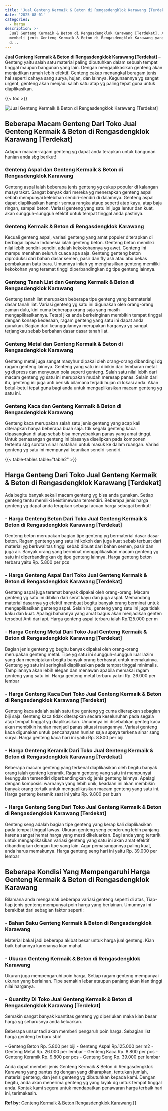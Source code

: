 ```yaml
---
title: 'Jual Genteng Kermaik & Beton di Rengasdengklok Karawang [Terdekat]'
date: '2025-08-01'
categories:
  - harga
description: >-
  Jual Genteng Kermaik & Beton di Rengasdengklok Karawang [Terdekat]. Anda dapat
  membeli jenis Genteng Kermaik & Beton di Rengasdengklok Karawang yang pantas
  d...
---
```


**Jual Genteng Kermaik & Beton di Rengasdengklok Karawang \[Terdekat\]** – Genteng yaitu salah satu material paling dibutuhkan dalam sebuah tempat tinggal maupun bangunan yang lain. Dengan mengaplikasikan genteng akan menjadikan rumah lebih efektif. Genteng cakap menangkal beragam jenis hal seperti cahaya sang surya, hujan, dan lainnya. Kegunaannya yg sangat urgent, genteng akan menjadi salah satu atap yg paling tepat guna untuk diaplikasikan.

{{< toc >}}

![Jual Genteng Kermaik & Beton di Rengasdengklok Karawang [Terdekat]](/images/genteng-minimalis-murah18.png)

## Beberapa Macam Genteng Dari Toko Jual Genteng Kermaik & Beton di Rengasdengklok Karawang \[Terdekat\]

Adapun macam-ragam genteng yg dapat anda terapkan untuk bangunan hunian anda sbg berikut!

### Genteng Aspal dan Genteng Kermaik & Beton di Rengasdengklok Karawang

Genteng aspal ialah beberapa jenis genteng yg cukup populer di kalangan masyarakat. Sangat banyak dari mereka yg menerapkan genteng aspal sebab mempunyai kelebihan sendiri-sendiri di dalamnya. Genteng aspal dapat diaplikasikan hampir semua rangka ataup seperti atap kayu, atap baja ringan, sampai beton. Variasi genteng yang satu ini juga lentur dan kuat, akan sungguh-sungguh efektif untuk tempat tinggal anda pastinya.

### Genteng Kermaik & Beton di Rengasdengklok Karawang

Kecuali genteng aspal, variasi genteng yang amat populer diterapkan di berbagai lapisan Indonesia ialah genteng beton. Genteng beton memiliki nilai lebih sendiri-sendiri, adalah kekokohannya yg awet. Genteng ini mampu menahan seluruh cuaca apa saja. Genteng genteng beton diproduksi dari bahan dasar semen, pasir dan fly ash atau abu bekas pembakaran batu bara. Umumnya inilah yg menghasilkan genteng memiliki kekokohan yang teramat tinggi diperbandingkan dg tipe genteng lainnya.

### Genteng Tanah Liat dan Genteng Kermaik & Beton di Rengasdengklok Karawang

Genteng tanah liat merupakan beberapa tipe genteng yang bermaterial dasar tanah liat. Variasi genteng yg satu ini digunakan oleh orang-orang zaman dulu, kini cuma beberapa orang saja yang masih mengaplikasikannya. Tetapi jika anda berkeinginan membikin tempat tinggal dengan konsep kedesaan, ragam genteng yang satu ini dapat anda gunakan. Bagian dari keunggulannya merupakan harganya yg sangat terjangkau sebab berbahan dasar dasar tanah liat.

### Genteng Metal dan Genteng Kermaik & Beton di Rengasdengklok Karawang

Genteng metal juga sangat masyhur dipakai oleh orang-orang dibandingi dg ragam genteng lainnya. Genteng yang satu ini dibikin dari lembaran metal yg di press dan menyusun pola seperti genteng. Salah satu nilai lebih dari macam genteng yg satu ini merupakan mudah meresap panas. Selain dari itu, genteng ini juga anti berisik bilamana terjadi hujan di lokasi anda. Akan betul-betul tepat guna bagi anda untuk mengaplikasikan macam genteng yg satu ini.

### Genteng Kaca dan Genteng Kermaik & Beton di Rengasdengklok Karawang

Genteng kaca merupakan salah satu jenis genteng yang acap kali diterapkan hanya beberapa buah saja. tdk segala genteng kaca dipasangkan di atap sebab bisa menyebabkan panas yang amat tinggi. Untuk pemasangan genteng ini biasanya diselipkan pada komponen tertentu sbg sorotan sinar matahari untuk masuk ke dalam ruangan. Variasi genteng yg satu ini mempunyai keunikan sendiri-sendiri.

{{< table-tables table="table2" >}}

## Harga Genteng Dari Toko Jual Genteng Kermaik & Beton di Rengasdengklok Karawang \[Terdekat\]

Ada begitu banyak sekali macam genteng yg bisa anda gunakan. Setiap genteng tentu memiliki keistimewaan tersendiri. Beberapa jenis harga genteng yg dapat anda terapkan sebagai acuan harga sebagai berikut!

### \- Harga Genteng Beton Dari Toko Jual Genteng Kermaik & Beton di Rengasdengklok Karawang \[Terdekat\]

Genteng beton merupakan bagian tipe genteng yg bermaterial dasar dasar beton. Ragam genteng yang satu ini kokoh dan juga kuat sebab terbuat dari material yg berkwalitas tinggi sebab dibuat dari bahan semen, pasir dan juga air. Banyak orang yang berminat mengaplikasikan macam genteng yg satu ini diperbandingkan dg tipe genteng lainnya. Harga genteng beton terbaru yaitu Rp. 5.800 per pcs

### \- Harga Genteng Aspal Dari Toko Jual Genteng Kermaik & Beton di Rengasdengklok Karawang \[Terdekat\]

Genteng aspal juga teramat banyak dipakai oleh orang-orang. Macam genteng yg satu ini dibikin dari serat kayu dan juga aspal. Memandang material dasarnya yg efektif membuat begitu banyak orang berminat untuk mengaplikasikan genteng aspal. Selain itu, genteng yang satu ini juga tidak kaku dan kuat. Apalagi bahannya yang amat bagus akan menjadikan genten tersebut Anti dari api. Harga genteng aspal terbaru ialah Rp.125.000 per m

### \- Harga Genteng Metal Dari Toko Jual Genteng Kermaik & Beton di Rengasdengklok Karawang \[Terdekat\]

Bagian jenis genteng yg begitu banyak dipakai oleh orang-orang merupakan genteng metal. Tipe yg satu ini sungguh-sungguh luar lazim yang dan menciptakan begitu banyak orang berhasrat untuk memakainya. Genteng yg satu ini seringkali diaplikasikan pada tempat tinggal minimalis. Tampilannya akan lebih elegan dan menawan apabila memakai ragam genteng yang satu ini. Harga genteng metal terbaru yakni Rp. 26.000 per lembar

### \- Harga Genteng Kaca Dari Toko Jual Genteng Kermaik & Beton di Rengasdengklok Karawang \[Terdekat\]

Genteng kaca adalah salah satu tipe genteng yg cuma diterapkan sebagian biji saja. Genteng kaca tidak diterapkan secara keseluruhan pada segala atap tempat tinggal yg diaplikasikan. Umumnya ini disebabkan genteg kaca akan membikin hunian menjadi panas situasi ruangannya. Variasi genteng kaca digunakan untuk pencahayaan hunian saja supaya terkena sinar sang surya. Harga genteng kaca hari ini yaitu Rp. 8.800 per biji

### \- Harga Genteng Keramik Dari Toko Jual Genteng Kermaik & Beton di Rengasdengklok Karawang \[Terdekat\]

Beberapa macam genteng yang terkenal diaplikasikan oleh begitu banyak orang ialah genteng keramik. Ragam genteng yang satu ini mempunyai keunggulan tersendiri diperbandingkan dg jenis genteng lainnya. Apalagi dengan komposisi warnanya yang lebih unik, keadaan ini akan membikin banyak orang tertaik untuk mengaplikasikan macam genteng yang satu ini. Harga genteng keramik saat ini yaitu Rp. 9.800 per buah

### \- Harga Genteng Seng Dari Toko Jual Genteng Kermaik & Beton di Rengasdengklok Karawang \[Terdekat\]

Genteng seng adalah bagian tipe genteng yang kerap kali diaplikasikan pada tempat tinggal lawas. Ukuran genteng seng cenderung lebih panjang karena sangat hemat harga yang mesti dikeluarkan. Bagi anda yang tertarik untuk mengaplikasikan variasi genteng yang satu ini akan amat efektif dibandingkan dengan tipe yang lain. Agar pemasangannya paling kuat, anda harus memakunya. Harga genteng seng hari ini yaitu Rp. 39.000 per lembar

## Beberapa Kondisi Yang Mempengaruhi Harga Genteng Kermaik & Beton di Rengasdengklok Karawang

Bilamana anda mengamati beberapa variasi genteng seperti di atas, Tiap-tiap jenis genteng mempunyai poin harga yang berlainan. Umumnya ini berakibat dari sebagian faktor seperti:

### \- Bahan Baku Genteng Kermaik & Beton di Rengasdengklok Karawang

Material bakal jadi beberapa akibat besar untuk harga jual genteng. Kian baik bahannya karenanya kian mahal.

### \- Ukuran Genteng Kermaik & Beton di Rengasdengklok Karawang

Ukuran juga mempengaruhi poin harga, Setiap ragam genteng mempunyai ukuran yang berlainan. Tipe semakin lebar ataupun panjang akan kian tinggi nilai harganya.

### \- Quantity Di Toko Jual Genteng Kermaik & Beton di Rengasdengklok Karawang \[Terdekat\]

Semakin sangat banyak kuantitas genteng yg diperlukan maka kian besar harga yg seharusnya anda keluarkan.

Beberapa unsur tadi akan memberi pengaruh poin harga. Sebagian list harga genteng terbaru sbb!

\- Genteng Beton Rp. 5.800 per biji - Genteng Aspal Rp.125.000 per m2 - Genteng Metal Rp. 26.000 per lembar - Genteng Kaca Rp. 8.800 per pcs - Genteng Keramik Rp. 9.800 per pcs - Genteng Seng Rp. 39.000 per lembar

Anda dapat membeli jenis Genteng Kermaik & Beton di Rengasdengklok Karawang yang pantas dg dengan yang diharapkan, tentukan jumlah, material genteng, dan jenis genteng yg dibutuhkan kepada kami. Dengan begitu, anda akan menerima genteng yg yang layak dg untuk tempat tinggal anda. Kontak kami segera untuk mendapatkan penawaran harga terbaik hari ini, terimakasih.

**Ref by:**  [Genteng Kermaik & Beton  Rengasdengklok Karawang []](https://id.wikipedia.org/wiki/Genteng)
